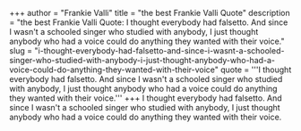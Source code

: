 +++
author = "Frankie Valli"
title = "the best Frankie Valli Quote"
description = "the best Frankie Valli Quote: I thought everybody had falsetto. And since I wasn't a schooled singer who studied with anybody, I just thought anybody who had a voice could do anything they wanted with their voice."
slug = "i-thought-everybody-had-falsetto-and-since-i-wasnt-a-schooled-singer-who-studied-with-anybody-i-just-thought-anybody-who-had-a-voice-could-do-anything-they-wanted-with-their-voice"
quote = '''I thought everybody had falsetto. And since I wasn't a schooled singer who studied with anybody, I just thought anybody who had a voice could do anything they wanted with their voice.'''
+++
I thought everybody had falsetto. And since I wasn't a schooled singer who studied with anybody, I just thought anybody who had a voice could do anything they wanted with their voice.
